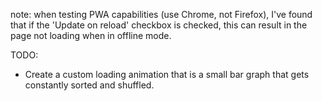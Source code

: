 note: when testing PWA capabilities (use Chrome, not Firefox), I've found that if the 'Update on reload' checkbox is 
checked, this can result in the page not loading when in offline mode.

TODO:
- Create a custom loading animation that is a small bar graph that gets constantly sorted and shuffled.